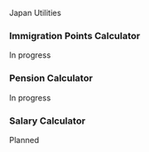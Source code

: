 Japan Utilities

### Immigration Points Calculator

In progress 

### Pension Calculator

In progress 

### Salary Calculator

Planned